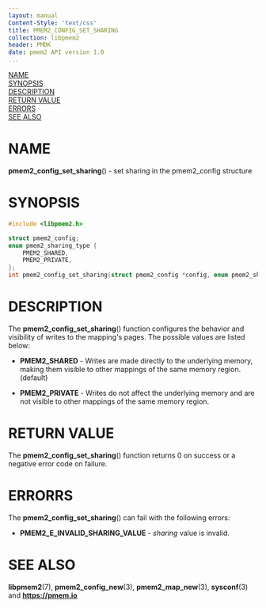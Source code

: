 ```yaml
---
layout: manual
Content-Style: 'text/css'
title: PMEM2_CONFIG_SET_SHARING
collection: libpmem2
header: PMDK
date: pmem2 API version 1.0
...
```


[comment]: <> (SPDX-License-Identifier: BSD-3-Clause)
[comment]: <> (Copyright 2020, Intel Corporation)

[comment]: <> (pmem2_config_set_sharing.3 -- man page for libpmem2 config API)

[NAME](#name)<br />
[SYNOPSIS](#synopsis)<br />
[DESCRIPTION](#description)<br />
[RETURN VALUE](#return-value)<br />
[ERRORS](#errors)<br />
[SEE ALSO](#see-also)<br />

# NAME #

**pmem2_config_set_sharing**() - set sharing in the pmem2_config structure

# SYNOPSIS #

```c
#include <libpmem2.h>

struct pmem2_config;
enum pmem2_sharing_type {
	PMEM2_SHARED,
	PMEM2_PRIVATE,
};
int pmem2_config_set_sharing(struct pmem2_config *config, enum pmem2_sharing_type sharing);
```

# DESCRIPTION #

The **pmem2_config_set_sharing**() function configures the behavior and visibility
of writes to the mapping's pages. The possible values are listed below:

* **PMEM2_SHARED** - Writes are made directly to the underlying memory, making
them visible to other mappings of the same memory region. (default)

* **PMEM2_PRIVATE** - Writes do not affect the underlying memory and are
not visible to other mappings of the same memory region.

# RETURN VALUE #

The **pmem2_config_set_sharing**() function returns 0 on success
or a negative error code on failure.

# ERRORRS #

The **pmem2_config_set_sharing**() can fail with the following errors:

* **PMEM2_E_INVALID_SHARING_VALUE** - *sharing* value is invalid.

# SEE ALSO #

**libpmem2**(7), **pmem2_config_new**(3), **pmem2_map_new**(3), **sysconf**(3)
and **<https://pmem.io>**
